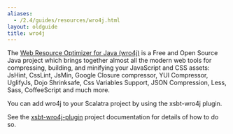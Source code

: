 ```yaml
---
aliases:
  - /2.4/guides/resources/wro4j.html
layout: oldguide
title: wro4j
---
```


The [Web Resource Optimizer for Java (wro4j)][wro4j] is a Free and Open Source Java
project which brings together almost all the modern web tools for
compressing, building, and minifying your JavaScript and CSS assets: JsHint,
CssLint, JsMin, Google Closure compressor, YUI Compressor, UglifyJs,
Dojo Shrinksafe, Css Variables Support, JSON Compression, Less, Sass,
CoffeeScript and much more.

You can add wro4j to your Scalatra project by using the xsbt-wro4j plugin.

See the [xsbt-wro4j-plugin][xsbt-wro4j] project documentation for details of
how to do so.

[wro4j]: http://code.google.com/p/wro4j/
[xsbt-wro4j]: https://github.com/BowlingX/xsbt-wro4j-plugin/
